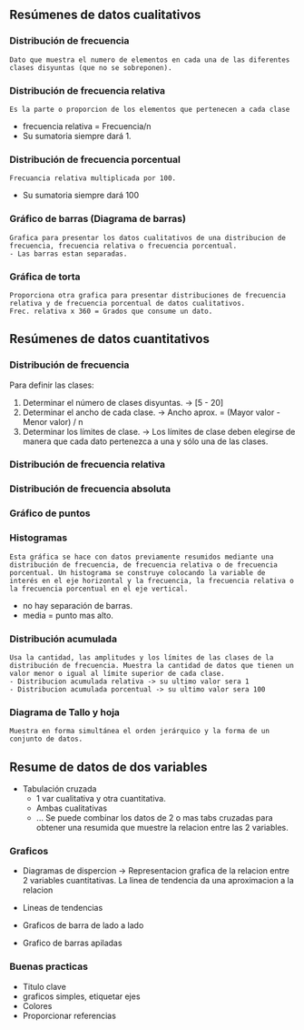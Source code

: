 ## Resúmenes de datos cualitativos

### Distribución de frecuencia
	Dato que muestra el numero de elementos en cada una de las diferentes clases disyuntas (que no se sobreponen).

### Distribución de frecuencia relativa
	Es la parte o proporcion de los elementos que pertenecen a cada clase
- frecuencia relativa = Frecuencia/n
- Su sumatoria siempre dará 1.

### Distribución de frecuencia porcentual
	Frecuancia relativa multiplicada por 100.
- Su sumatoria siempre dará 100

### Gráfico de barras (Diagrama de barras)
	Grafica para presentar los datos cualitativos de una distribucion de frecuencia, frecuencia relativa o frecuencia porcentual.
	- Las barras estan separadas.
### Gráfica de torta
	Proporciona otra grafica para presentar distribuciones de frecuencia relativa y de frecuencia porcentual de datos cualitativos.
	Frec. relativa x 360 = Grados que consume un dato.
		
## Resúmenes de datos cuantitativos
### Distribución de frecuencia
Para definir las clases:
1. Determinar el número de clases disyuntas. -> [5 - 20]
2. Determinar el ancho de cada clase. -> Ancho aprox. = (Mayor valor - Menor valor) / n
3. Determinar los límites de clase. -> Los límites de clase deben elegirse de manera que cada dato pertenezca a una y sólo una de las clases.

### Distribución de frecuencia relativa
### Distribución de frecuencia absoluta
### Gráfico de puntos

### Histogramas
	Esta gráfica se hace con datos previamente resumidos mediante una distribución de frecuencia, de frecuencia relativa o de frecuencia porcentual. Un histograma se construye colocando la variable de interés en el eje horizontal y la frecuencia, la frecuencia relativa o la frecuencia porcentual en el eje vertical.
- no hay separación de barras.
- media = punto mas alto.

### Distribución acumulada
	Usa la cantidad, las amplitudes y los límites de las clases de la distribución de frecuencia. Muestra la cantidad de datos que tienen un valor menor o igual al límite superior de cada clase.
	- Distribucion acumulada relativa -> su ultimo valor sera 1
	- Distribucion acumulada porcentual -> su ultimo valor sera 100

### Diagrama de Tallo y hoja
	Muestra en forma simultánea el orden jerárquico y la forma de un conjunto de datos.


## Resume  de datos de dos variables
- Tabulación cruzada
	- 1 var cualitativa y otra cuantitativa.
	- Ambas cualitativas
	- ...
	Se puede combinar los datos de 2 o mas tabs cruzadas para obtener una resumida que muestre la relacion entre las 2 variables.

### Graficos
- Diagramas de dispercion -> Representacion grafica de la relacion entre 2 variables cuantitativas.
	La linea de tendencia da una aproximacion a la relacion
- Lineas de tendencias

- Graficos de barra de lado a lado

- Grafico de barras apiladas
### Buenas practicas
- Titulo clave
- graficos simples, etiquetar ejes
- Colores
- Proporcionar referencias


